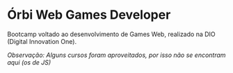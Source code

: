 # Órbi Web Games Developer
 Bootcamp voltado ao desenvolvimento de Games Web, realizado na DIO (Digital Innovation One). 

 *Observação: Alguns cursos foram aproveitados, por isso não se encontram aqui (os de JS)*
